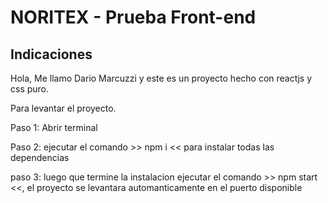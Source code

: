 # NORITEX - Prueba Front-end

## Indicaciones

Hola, Me llamo Dario Marcuzzi y este es un proyecto hecho con reactjs y css puro.

Para levantar el proyecto. 

Paso 1: Abrir terminal

Paso 2: ejecutar el comando  >> npm i << para instalar todas las dependencias

paso 3: luego que termine la instalacion ejecutar el comando  >> npm start <<, el proyecto se levantara automanticamente en el puerto disponible

